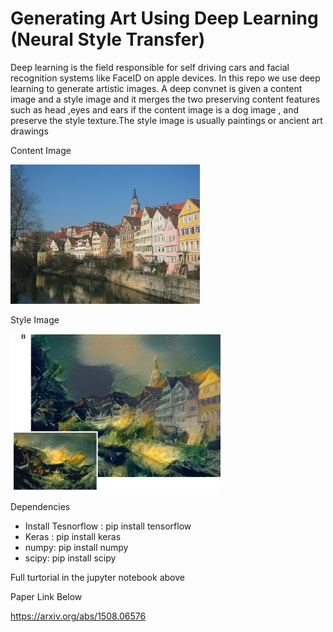 # Generating Art Using Deep Learning (Neural Style Transfer)

<p>Deep learning is the field responsible for self driving cars and facial recognition systems like FaceID on apple devices. In this repo we use deep learning to generate artistic images. A deep convnet is given a content image and a style image and it merges the two preserving content features such as head ,eyes and ears if the content image is a dog image , and preserve the style texture.The style image is usually paintings or ancient art drawings </p>

<p> Content Image </p>

![Content Image](./images/contentimage.png)

<p> Style Image </p>

![Style Image](./images/styleimage.png)

<p> Dependencies </p>
<ul>
  <li>Install Tesnorflow :  pip install tensorflow</li>
  <li>Keras : pip install keras</> 
  <li> numpy: pip install numpy</li>
  <li>scipy: pip install scipy</li>
</ul>

<p>Full turtorial in the jupyter notebook above<p/>

<p>Paper Link Below</p>

https://arxiv.org/abs/1508.06576
